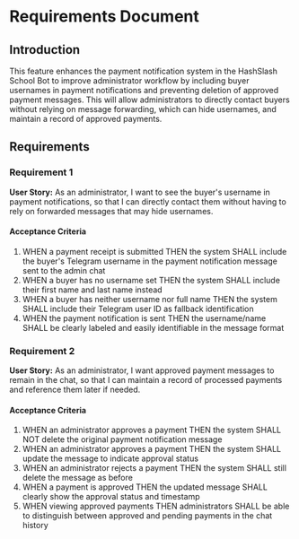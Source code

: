 # Requirements Document

## Introduction

This feature enhances the payment notification system in the HashSlash School Bot to improve administrator workflow by including buyer usernames in payment notifications and preventing deletion of approved payment messages. This will allow administrators to directly contact buyers without relying on message forwarding, which can hide usernames, and maintain a record of approved payments.

## Requirements

### Requirement 1

**User Story:** As an administrator, I want to see the buyer's username in payment notifications, so that I can directly contact them without having to rely on forwarded messages that may hide usernames.

#### Acceptance Criteria

1. WHEN a payment receipt is submitted THEN the system SHALL include the buyer's Telegram username in the payment notification message sent to the admin chat
2. WHEN a buyer has no username set THEN the system SHALL include their first name and last name instead
3. WHEN a buyer has neither username nor full name THEN the system SHALL include their Telegram user ID as fallback identification
4. WHEN the payment notification is sent THEN the username/name SHALL be clearly labeled and easily identifiable in the message format

### Requirement 2

**User Story:** As an administrator, I want approved payment messages to remain in the chat, so that I can maintain a record of processed payments and reference them later if needed.

#### Acceptance Criteria

1. WHEN an administrator approves a payment THEN the system SHALL NOT delete the original payment notification message
2. WHEN an administrator approves a payment THEN the system SHALL update the message to indicate approval status
3. WHEN an administrator rejects a payment THEN the system SHALL still delete the message as before
4. WHEN a payment is approved THEN the updated message SHALL clearly show the approval status and timestamp
5. WHEN viewing approved payments THEN administrators SHALL be able to distinguish between approved and pending payments in the chat history
